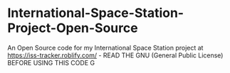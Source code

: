 # International-Space-Station-Project-Open-Source
An Open Source code for my International Space Station project at https://iss-tracker.roblify.com/ - READ THE GNU (General Public License) BEFORE USING THIS CODE G
